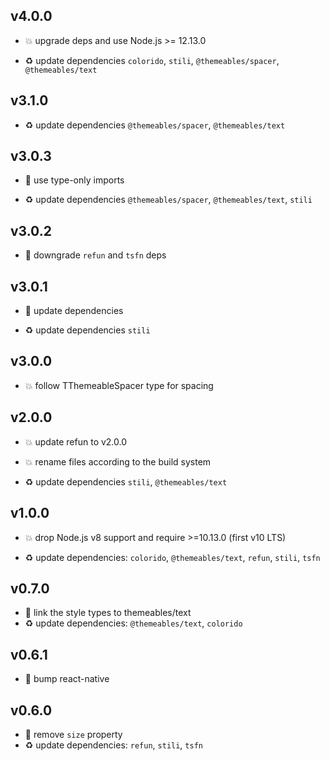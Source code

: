 ## v4.0.0

* 💥 upgrade deps and use Node.js >= 12.13.0

* ♻️ update dependencies `colorido`, `stili`, `@themeables/spacer`, `@themeables/text`

## v3.1.0

* ♻️ update dependencies `@themeables/spacer`, `@themeables/text`

## v3.0.3

* 🐞 use type-only imports

* ♻️ update dependencies `@themeables/spacer`, `@themeables/text`, `stili`

## v3.0.2

* 🐞 downgrade `refun` and `tsfn` deps

## v3.0.1

* 🐞 update dependencies

* ♻️ update dependencies `stili`

## v3.0.0

* 💥 follow TThemeableSpacer type for spacing

## v2.0.0

* 💥 update refun to v2.0.0

* 💥 rename files according to the build system

* ♻️ update dependencies `stili`, `@themeables/text`

## v1.0.0

* 💥 drop Node.js v8 support and require >=10.13.0 (first v10 LTS)

* ♻️ update dependencies: `colorido`, `@themeables/text`, `refun`, `stili`, `tsfn`

## v0.7.0

* 🌱 link the style types to themeables/text
* ♻️ update dependencies: `@themeables/text`, `colorido`

## v0.6.1

* 🐞 bump react-native

## v0.6.0

* 🐞 remove `size` property
* ♻️ update dependencies: `refun`, `stili`, `tsfn`
